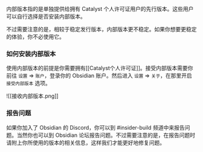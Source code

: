 内部版本指的是单独提供给拥有 Catalyst 个人许可证用户的先行版本。这些用户可以自行选择是否安装内部版本。

不过需要注意的是，相较于稳定发行版本，内部版本更不稳定。如果你想要更稳定的体验，你不必使用它。

### 如何安装内部版本

使用内部版本的前提是你需要拥有[[Catalyst个人许可证]]。接受内部版本需要你前往 `设置` => `账户`，登录你的 Obsidian 账户。然后进入 `设置` => `关于`，在那里开启 `接受内部版本` 选项。

![[接收内部版本.png]]

### 报告问题

如果你加入了 Obsidian 的 Discord，你可以到 #insider-build 频道中来报告问题。当然你也可以到 Obsidian 论坛报告问题。不过需要注意的是，在报告问题时请附上你所使用的版本的相关信息，这样我们才能更好地修复问题。

